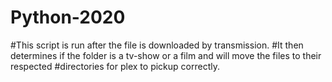 # Python-2020
#This script is run after the file is downloaded by transmission.
#It then determines if the folder is a tv-show or a film and will move the files to their respected
#directories for plex to pickup correctly.